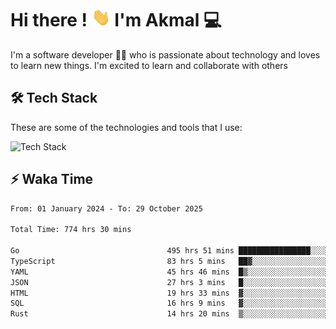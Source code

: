 # Hi there ! <img src="https://github.com/ABSphreak/ABSphreak/blob/master/gifs/Hi.gif" width="30"> I'm Akmal  💻

I'm a software developer 👨‍💻 who is passionate about technology and loves to learn new things. I'm excited to learn and collaborate with others

## 🛠️ Tech Stack

These are some of the technologies and tools that I use:

![Tech Stack](https://skillicons.dev/icons?i=typescript,nodejs,javascript,express,nest,sequelize,go,rabbitmq,python,solidity,react,vue,next,nuxtjs,webpack,vite,tailwindcss,bootstrap,css,scss,html,vercel,firebase,heroku,netlify,docker,postgresql,mongodb,redis,mysql,graphql,git,github,gitlab,vscode,figma,postman,pytorch,tensorflow,bash)

## ⚡ Waka Time
<!--START_SECTION:waka-->

```txt
From: 01 January 2024 - To: 29 October 2025

Total Time: 774 hrs 30 mins

Go                                 495 hrs 51 mins ████████████████░░░░░░░░░   64.02 %
TypeScript                         83 hrs 5 mins   ██▓░░░░░░░░░░░░░░░░░░░░░░   10.73 %
YAML                               45 hrs 46 mins  █▒░░░░░░░░░░░░░░░░░░░░░░░   05.91 %
JSON                               27 hrs 3 mins   █░░░░░░░░░░░░░░░░░░░░░░░░   03.49 %
HTML                               19 hrs 33 mins  ▓░░░░░░░░░░░░░░░░░░░░░░░░   02.53 %
SQL                                16 hrs 9 mins   ▓░░░░░░░░░░░░░░░░░░░░░░░░   02.09 %
Rust                               14 hrs 20 mins  ▒░░░░░░░░░░░░░░░░░░░░░░░░   01.85 %
```

<!--END_SECTION:waka-->


